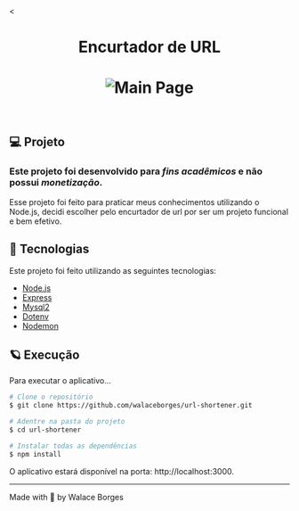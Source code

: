 <<h1 align="center">
  Encurtador de URL
</h1>
<h1 align="center">
    <img alt="Main Page" src="https://www.oblige.com.br/wp-content/uploads/2020/08/Encurtador-de-URL.jpg" />
</h1>

<br>

## 💻 Projeto

### Este projeto foi desenvolvido para *fins acadêmicos* e não possui *monetização*.

Esse projeto foi feito para praticar meus conhecimentos utilizando o Node.js, decidi escolher pelo encurtador de url por ser um projeto funcional e bem efetivo.

## 🧪 Tecnologias

Este projeto foi feito utilizando as seguintes tecnologias:

- [Node.js](https://nodejs.org/en/)
- [Express](https://expressjs.com/)
- [Mysql2](https://www.npmjs.com/package/mysql2)
- [Dotenv](https://www.npmjs.com/package/dotenv)
- [Nodemon](https://www.npmjs.com/package/nodemon)

## 🪐 Execução 

Para executar o aplicativo...

```bash
# Clone o repositório
$ git clone https://github.com/walaceborges/url-shortener.git

# Adentre na pasta do projeto
$ cd url-shortener

# Instalar todas as dependências
$ npm install

```

O aplicativo estará disponível na porta: http://localhost:3000.

---

Made with 🧡 by Walace Borges
